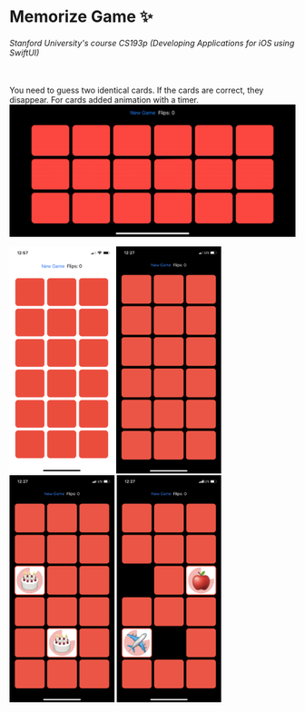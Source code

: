 # Memorize Game :sparkles:
###### Stanford University's course CS193p (Developing Applications for iOS using SwiftUI)
<br>
You need to guess two identical cards. If the cards are correct, they disappear. For cards added animation with a timer.
<br>
<img src="/Screenshots/screencast.gif" alt="" width="600">

<img src="/Screenshots/screenshot_01.png" alt="" height="400"> <img src="/Screenshots/screenshot_02.png" alt="" height="400"> <img src="/Screenshots/screenshot_03.png" alt="" height="400"> <img src="/Screenshots/screenshot_04.png" alt="" height="400">
